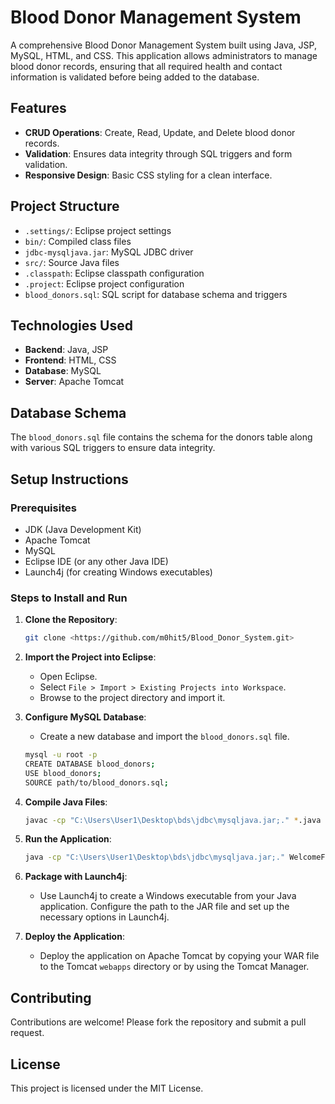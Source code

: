 # Blood Donor Management System

A comprehensive Blood Donor Management System built using Java, JSP, MySQL, HTML, and CSS. This application allows administrators to manage blood donor records, ensuring that all required health and contact information is validated before being added to the database.

## Features

- **CRUD Operations**: Create, Read, Update, and Delete blood donor records.
- **Validation**: Ensures data integrity through SQL triggers and form validation.
- **Responsive Design**: Basic CSS styling for a clean interface.

## Project Structure

- `.settings/`: Eclipse project settings
- `bin/`: Compiled class files
- `jdbc-mysqljava.jar`: MySQL JDBC driver
- `src/`: Source Java files
- `.classpath`: Eclipse classpath configuration
- `.project`: Eclipse project configuration
- `blood_donors.sql`: SQL script for database schema and triggers

## Technologies Used

- **Backend**: Java, JSP
- **Frontend**: HTML, CSS
- **Database**: MySQL
- **Server**: Apache Tomcat

## Database Schema

The `blood_donors.sql` file contains the schema for the donors table along with various SQL triggers to ensure data integrity.

## Setup Instructions

### Prerequisites

- JDK (Java Development Kit)
- Apache Tomcat
- MySQL
- Eclipse IDE (or any other Java IDE)
- Launch4j (for creating Windows executables)

### Steps to Install and Run

1. **Clone the Repository**:
    ```sh
    git clone <https://github.com/m0hit5/Blood_Donor_System.git>
    ```

2. **Import the Project into Eclipse**:
    - Open Eclipse.
    - Select `File > Import > Existing Projects into Workspace`.
    - Browse to the project directory and import it.

3. **Configure MySQL Database**:
    - Create a new database and import the `blood_donors.sql` file.
    ```sh
    mysql -u root -p
    CREATE DATABASE blood_donors;
    USE blood_donors;
    SOURCE path/to/blood_donors.sql;
    ```

4. **Compile Java Files**:
    ```sh
    javac -cp "C:\Users\User1\Desktop\bds\jdbc\mysqljava.jar;." *.java
    ```

5. **Run the Application**:
    ```sh
    java -cp "C:\Users\User1\Desktop\bds\jdbc\mysqljava.jar;." WelcomeFrame
    ```

6. **Package with Launch4j**:
    - Use Launch4j to create a Windows executable from your Java application. Configure the path to the JAR file and set up the necessary options in Launch4j.

7. **Deploy the Application**:
    - Deploy the application on Apache Tomcat by copying your WAR file to the Tomcat `webapps` directory or by using the Tomcat Manager.

## Contributing

Contributions are welcome! Please fork the repository and submit a pull request.

## License

This project is licensed under the MIT License.
